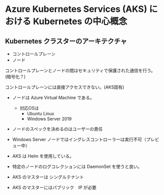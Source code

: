 # Azure Kubernetes Services (AKS) における Kubernetes の中心概念

## Kubernetes クラスターのアーキテクチャ

- コントロールプレーン
- ノード

コントロールプレーンとノードの間はセキュリティで保護された通信を行う。(暗号化？)

コントロールプレーンには直接アクセスできない。(AKS固有)

- ノードは Azure Virtual Machine である。
    - 対応OSは
        - Ubuntu Linux
        - Windows Server 2019

- ノードのスペックを決めるのはユーザーの責任

- Windows Server ノードではイングレスコントローラーは実行不可（プレビュー中）

- AKS は Helm を使用している。

- 特定のノードのログコレクションには DaemonSet を使うと良い。

- AKS のマスターは シングルテナント
- AKS のマスターにはパブリック　IP が必要

